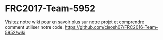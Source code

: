 # FRC2017-Team-5952

Visitez notre wiki pour en savoir plus sur notre projet et comprendre comment utiliser notre code.
https://github.com/cinosh07/FRC2016-Team-5952/wiki
